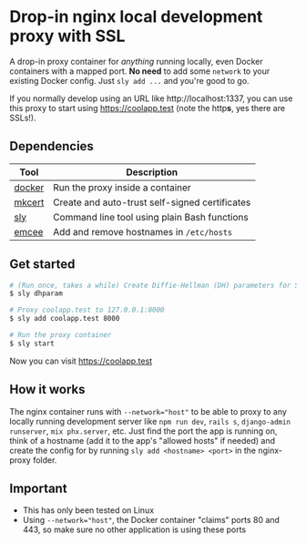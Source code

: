 # Drop-in nginx local development proxy with SSL

A drop-in proxy container for *anything* running locally, even Docker containers with a mapped port. **No need** to add some `network` to your existing Docker config. Just `sly add ...` and you're good to go.

If you normally develop using an URL like http://localhost:1337, you can use this proxy to start using https://coolapp.test (note the http**s**, yes there are SSLs!).

## Dependencies

| Tool | Description |
|---|---|
| [docker](https://docs.docker.com/install/) | Run the proxy inside a container |
| [mkcert](https://github.com/FiloSottile/mkcert) | Create and auto-trust self-signed certificates |
| [sly](https://richarddewit.github.io/sly/) | Command line tool using plain Bash functions |
| [emcee](https://github.com/richarddewit/emcee) | Add and remove hostnames in `/etc/hosts` |

## Get started

```bash
# (Run once, takes a while) Create Diffie-Hellman (DH) parameters for SSL
$ sly dhparam

# Proxy coolapp.test to 127.0.0.1:8000
$ sly add coolapp.test 8000

# Run the proxy container
$ sly start
```

Now you can visit https://coolapp.test

## How it works

The nginx container runs with `--network="host"` to be able to proxy to any locally running development server like `npm run dev`, `rails s`, `django-admin runserver`, `mix phx.server`, etc.
Just find the port the app is running on, think of a hostname (add it to the app's "allowed hosts" if needed) and create the config for by running `sly add <hostname> <port>` in the nginx-proxy folder.

## Important

- This has only been tested on Linux
- Using `--network="host"`, the Docker container "claims" ports 80 and 443, so make sure no other application is using these ports
